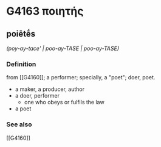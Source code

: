 # G4163 ποιητής

## poiētḗs

_(poy-ay-tace' | poo-ay-TASE | poo-ay-TASE)_

### Definition

from [[G4160]]; a performer; specially, a "poet"; doer, poet.

- a maker, a producer, author
- a doer, performer
  - one who obeys or fulfils the law
- a poet

### See also

[[G4160]]

